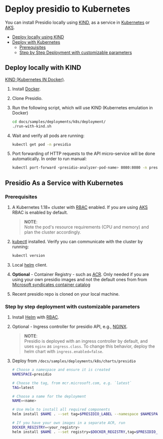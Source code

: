 # Deploy presidio to Kubernetes

You can install Presidio locally using [KIND](https://github.com/kubernetes-sigs/kind), as a service in [Kubernetes](https://kubernetes.io/) or [AKS](https://docs.microsoft.com/en-us/azure/aks/intro-kubernetes).

- [Deploy locally using KIND](#deploy-locally-with-kind)
- [Deploy with Kubernetes](#presidio-as-a-service-with-kubernetes)
  - [Prerequisites](#prerequisites)
  - [Step by Step Deployment with customizable parameters](#step-by-step-deployment-with-customizable-parameters)

## Deploy locally with KIND

[KIND (Kubernetes IN Docker)](https://github.com/kubernetes-sigs/kind).

1. Install [Docker](https://docs.docker.com/install/).

2. Clone Presidio.

3. Run the following script, which will use KIND (Kubernetes emulation in Docker)

   ```sh
   cd docs/samples/deployments/k8s/deployment/
   ./run-with-kind.sh
   ```

4. Wait and verify all pods are running:

   ```sh
   kubectl get pod -n presidio
   ```

5. Port forwarding of HTTP requests to the API micro-service will be done automatically. In order to run manual:

   ```sh
   kubectl port-forward <presidio-analyzer-pod-name> 8080:8080 -n presidio
   ```

## Presidio As a Service with Kubernetes

### Prerequisites

1. A Kubernetes 1.18+ cluster with [RBAC](https://kubernetes.io/docs/reference/access-authn-authz/rbac/) enabled. If you are using [AKS](https://docs.microsoft.com/en-us/azure/aks/intro-kubernetes) RBAC is enabled by default.

   > **NOTE**:  
   > Note the pod's resource requirements (CPU and memory) and plan the cluster accordingly.

2. [kubectl](https://kubernetes.io/docs/reference/kubectl/overview/) installed. Verify you can communicate with the cluster by running:

     ```sh
     kubectl version
     ```

3. Local [helm](https://helm.sh/) client.
4. **Optional** - Container Registry - such as [ACR](https://docs.microsoft.com/en-us/azure/container-registry/container-registry-intro). Only needed if you are using your own presidio images and not the default ones from from [Microsoft syndicates container catalog](https://azure.microsoft.com/en-in/blog/microsoft-syndicates-container-catalog/)
5. Recent presidio repo is cloned on your local machine.

### Step by step deployment with customizable parameters

1. Install [Helm](https://github.com/kubernetes/helm) with [RBAC](https://github.com/kubernetes/helm/blob/master/docs/rbac.md#tiller-and-role-based-access-control).

2. Optional - Ingress controller for presidio API, e.g., [NGINX](https://docs.microsoft.com/en-us/azure/aks/ingress-tls).

   > **NOTE**:  
   > Presidio is deployed with an ingress controller by default, and uses `nginx` as `ingress.class`.  To change
   > this behavior, deploy the helm chart with `ingress.enabled=false`.

3. Deploy from `/docs/samples/deployments/k8s/charts/presidio`

   ```sh
   # Choose a namespace and ensure it is created
   NAMESPACE=presidio

   # Choose the tag, from mcr.microsoft.com, e.g. `latest`
   TAG=latest

   # Choose a name for the deployment
   NAME=<name>

   # Use Helm to install all required components
   helm install $NAME . --set tag=$PRESIDIO_LABEL --namespace $NAMESPACE

   # If you have your own images in a separate ACR, run
   DOCKER_REGISTRY=<your_registry>
   helm install $NAME . --set registry=$DOCKER_REGISTRY,tag=$PRESIDIO_LABEL . --namespace $NAMESPACE
   ```
